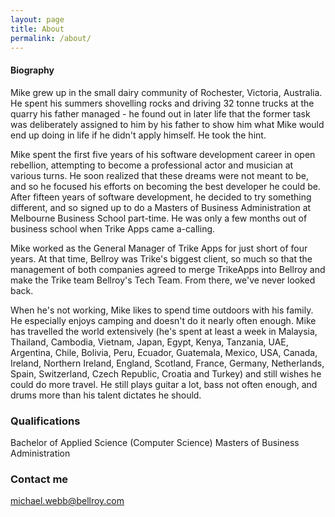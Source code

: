 ```yaml
---
layout: page
title: About
permalink: /about/
---
```


#### Biography

Mike grew up in the small dairy community of Rochester, Victoria, Australia. He spent his summers shovelling rocks and driving 32 tonne trucks at the quarry his father managed - he found out in later life that the former task was deliberately assigned to him by his father to show him what Mike would end up doing in life if he didn't apply himself. He took the hint.

Mike spent the first five years of his software development career in open rebellion, attempting to become a professional actor and musician at various turns. He soon realized that these dreams were not meant to be, and so he focused his efforts on becoming the best developer he could be. After fifteen years of software development, he decided to try something different, and so signed up to do a Masters of Business Administration at Melbourne Business School part-time. He was only a few months out of business school when Trike Apps came a-calling.

Mike worked as the General Manager of Trike Apps for just short of four years. At that time, Bellroy was Trike's biggest client, so much so that the management of both companies agreed to merge TrikeApps into Bellroy and make the Trike team Bellroy's Tech Team. From there, we've never looked back.

When he's not working, Mike likes to spend time outdoors with his family. He especially enjoys camping and doesn't do it nearly often enough. Mike has travelled the world extensively (he's spent at least a week in Malaysia, Thailand, Cambodia, Vietnam, Japan, Egypt, Kenya, Tanzania, UAE, Argentina, Chile, Bolivia, Peru, Ecuador, Guatemala, Mexico, USA, Canada, Ireland, Northern Ireland, England, Scotland, France, Germany, Netherlands, Spain, Switzerland, Czech Republic, Croatia and Turkey) and still wishes he could do more travel. He still plays guitar a lot, bass not often enough, and drums more than his talent dictates he should.

### Qualifications
Bachelor of Applied Science (Computer Science)
Masters of Business Administration

### Contact me

[michael.webb@bellroy.com](mailto:michael.webb@bellroy.com)
